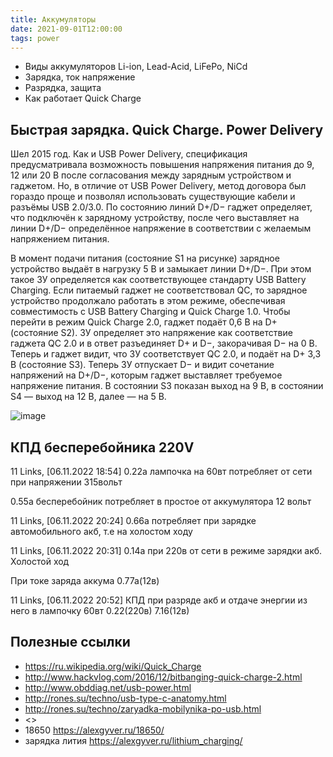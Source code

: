 ```yaml
---
title: Аккумуляторы
date: 2021-09-01T12:00:00
tags: power
---
```


- Виды аккумуляторов Li-ion, Lead-Acid, LiFePo, NiCd
- Зарядка, ток напряжение
- Разрядка, защита
- Как работает Quick Charge

## Быстрая зарядка. Quick Charge. Power Delivery

Шел 2015 год. Как и USB Power Delivery, спецификация предусматривала возможность повышения напряжения питания до 9, 12 или 20 В после согласования между зарядным устройством и гаджетом. Но, в отличие от USB Power Delivery, метод договора был гораздо проще и позволял использовать существующие кабели и разъёмы USB 2.0/3.0. По состоянию линий D+/D− гаджет определяет, что подключён к зарядному устройству, после чего выставляет на линии D+/D− определённое напряжение в соответствии с желаемым напряжением питания.

В момент подачи питания (состояние S1 на рисунке) зарядное устройство выдаёт в нагрузку 5 В и замыкает линии D+/D−. При этом такое ЗУ определяется как соответствующее стандарту USB Battery Charging. Если питаемый гаджет не соответствовал QC, то зарядное устройство продолжало работать в этом режиме, обеспечивая совместимость с USB Battery Charging и Quick Charge 1.0. Чтобы перейти в режим Quick Charge 2.0, гаджет подаёт 0,6 В на D+ (состояние S2). ЗУ определяет это напряжение как соответствие гаджета QC 2.0 и в ответ разъединяет D+ и D−, закорачивая D− на 0 В. Теперь и гаджет видит, что ЗУ соответствует QC 2.0, и подаёт на D+ 3,3 В (состояние S3). Теперь ЗУ отпускает D− и видит сочетание напряжений на D+/D−, которым гаджет выставляет требуемое напряжение питания. В состоянии S3 показан выход на 9 В, в состоянии S4 — выход на 12 В, далее — на 5 В.

![image](https://user-images.githubusercontent.com/17731587/152176914-c8e71fcd-d440-48b3-bb1a-70b36329d6fe.png)



## КПД бесперебойника 220V
11 Links, [06.11.2022 18:54]
0.22а лампочка на 60вт потребляет от сети при напряжении 315вольт

0.55а бесперебойник потребляет в простое от аккумулятора 12 вольт

11 Links, [06.11.2022 20:24]
0.66а потребляет при зарядке автомобильного акб, т.е на холостом ходу

11 Links, [06.11.2022 20:31]
0.14а при 220в от сети в режиме зарядки акб. Холостой ход

При токе заряда аккума 0.77а(12в)

11 Links, [06.11.2022 20:52]
КПД при разряде акб и отдаче энергии из него в лампочку 60вт
0.22(220в)
7.16(12в)



## Полезные ссылки
- <https://ru.wikipedia.org/wiki/Quick_Charge>
- <http://www.hackvlog.com/2016/12/bitbanging-quick-charge-2.html>
- <http://www.obddiag.net/usb-power.html>
- <http://rones.su/techno/usb-type-c-anatomy.html>
- <http://rones.su/techno/zaryadka-mobilynika-po-usb.html>
- <>
- 18650 <https://alexgyver.ru/18650/>
- зарядка лития <https://alexgyver.ru/lithium_charging/>


